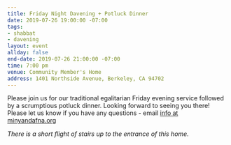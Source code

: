 ```yaml
---
title: Friday Night Davening + Potluck Dinner
date: 2019-07-26 19:00:00 -07:00
tags:
- shabbat
- davening
layout: event
allday: false
end-date: 2019-07-26 21:00:00 -07:00
time: 7:00 pm
venue: Community Member's Home
address: 1401 Northside Avenue, Berkeley, CA 94702
---
```


Please join us for our traditional egalitarian Friday evening service followed by a scrumptious potluck dinner. 
Looking forward to seeing you there!  Please let us know if you have any questions - email [info at minyandafna.org](mailto:info@minyandafna.org)

_There is a short flight of stairs up to the entrance of this home._
